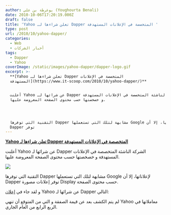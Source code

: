 ```yaml
---
author: يوغرطة بن علي (Youghourta Benali)
date: 2010-10-06T17:20:19.000Z
draft: false
title: 'Yahoo تعلن شراءها لـ Dapper المتخصصة في الإعلانات المستهدفة '
type: post
url: /2010/10/yahoo-dapper/
categories:
  - Web
  - أخبار الشركات
tags:
  - Dapper
  - Yahoo
coverImage: /static/images/yahoo-dapper/dapper-logo.gif
excerpt: >-
  **[Yahoo تعلن شراءها لـ Dapper المتخصصة في الإعلانات
  المستهدفة](https://www.it-scoop.com/2010/10/yahoo-dapper/)**


  أعلنت Yahoo عن شرائها لـ Dapper الشركة الناشئة المتخصصة في الإعلانات المستهدفة
  و خصخصتها حسب محتوى الصفحة المعروضة عليها.




  التقنية التي توفرها Dapper مشابهة لتلك التي تستعملها Google لإعلاناتها، إلا أن
  Dapper توفر
---
```

**[Yahoo تعلن شراءها لـ Dapper المتخصصة في الإعلانات المستهدفة](https://www.it-scoop.com/2010/10/yahoo-dapper/)**

أعلنت Yahoo عن شرائها لـ Dapper الشركة الناشئة المتخصصة في الإعلانات المستهدفة و خصخصتها حسب محتوى الصفحة المعروضة عليها.

![](/static/images/yahoo-dapper/dapper-logo.gif)

التقنية التي توفرها Dapper مشابهة لتلك التي تستعملها Google لإعلاناتها، إلا أن Dapper توفر إعلانات مصورة Display حسب محتوى الصفحة.

و لقد جاء في [إعلان](http://ycorpblog.com/2010/10/05/dapper/) Yahoo عن شرائها لـ Dapper التالي:

لم يتم الكشف بعد عن قيمة الصفقة و التي من المتوقع أن تنهي Yahoo معاملاتها في الربع الرابع من العام الجاري.
